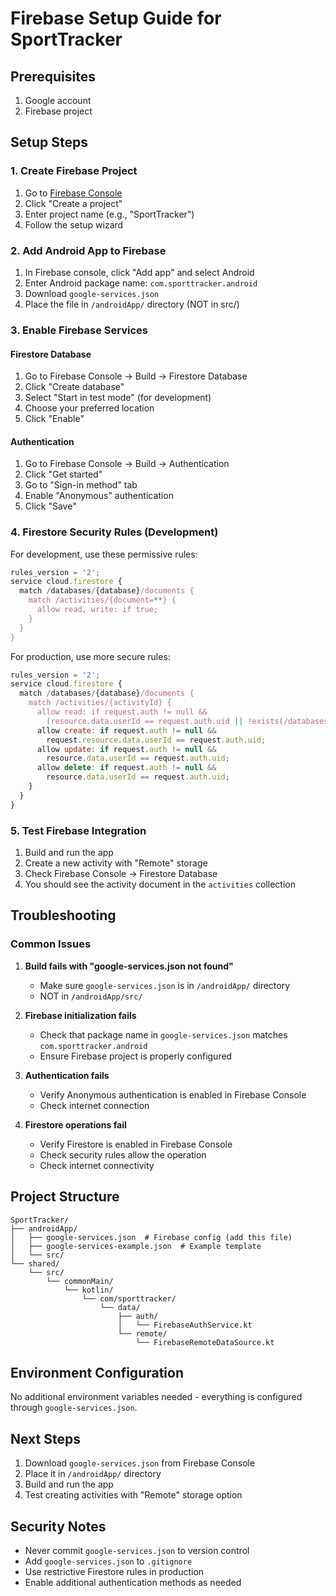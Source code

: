 # Firebase Setup Guide for SportTracker

## Prerequisites
1. Google account
2. Firebase project

## Setup Steps

### 1. Create Firebase Project
1. Go to [Firebase Console](https://console.firebase.google.com/)
2. Click "Create a project"
3. Enter project name (e.g., "SportTracker")
4. Follow the setup wizard

### 2. Add Android App to Firebase
1. In Firebase console, click "Add app" and select Android
2. Enter Android package name: `com.sporttracker.android`
3. Download `google-services.json`
4. Place the file in `/androidApp/` directory (NOT in src/)

### 3. Enable Firebase Services

#### Firestore Database
1. Go to Firebase Console → Build → Firestore Database
2. Click "Create database"
3. Select "Start in test mode" (for development)
4. Choose your preferred location
5. Click "Enable"

#### Authentication
1. Go to Firebase Console → Build → Authentication
2. Click "Get started"
3. Go to "Sign-in method" tab
4. Enable "Anonymous" authentication
5. Click "Save"

### 4. Firestore Security Rules (Development)
For development, use these permissive rules:
```javascript
rules_version = '2';
service cloud.firestore {
  match /databases/{database}/documents {
    match /activities/{document=**} {
      allow read, write: if true;
    }
  }
}
```

For production, use more secure rules:
```javascript
rules_version = '2';
service cloud.firestore {
  match /databases/{database}/documents {
    match /activities/{activityId} {
      allow read: if request.auth != null &&
        (resource.data.userId == request.auth.uid || !exists(/databases/$(database)/documents/activities/$(activityId)));
      allow create: if request.auth != null &&
        request.resource.data.userId == request.auth.uid;
      allow update: if request.auth != null &&
        resource.data.userId == request.auth.uid;
      allow delete: if request.auth != null &&
        resource.data.userId == request.auth.uid;
    }
  }
}
```

### 5. Test Firebase Integration
1. Build and run the app
2. Create a new activity with "Remote" storage
3. Check Firebase Console → Firestore Database
4. You should see the activity document in the `activities` collection

## Troubleshooting

### Common Issues

1. **Build fails with "google-services.json not found"**
   - Make sure `google-services.json` is in `/androidApp/` directory
   - NOT in `/androidApp/src/`

2. **Firebase initialization fails**
   - Check that package name in `google-services.json` matches `com.sporttracker.android`
   - Ensure Firebase project is properly configured

3. **Authentication fails**
   - Verify Anonymous authentication is enabled in Firebase Console
   - Check internet connection

4. **Firestore operations fail**
   - Verify Firestore is enabled in Firebase Console
   - Check security rules allow the operation
   - Check internet connectivity

## Project Structure
```
SportTracker/
├── androidApp/
│   ├── google-services.json  # Firebase config (add this file)
│   ├── google-services-example.json  # Example template
│   └── src/
└── shared/
    └── src/
        └── commonMain/
            └── kotlin/
                └── com/sporttracker/
                    └── data/
                        ├── auth/
                        │   └── FirebaseAuthService.kt
                        └── remote/
                            └── FirebaseRemoteDataSource.kt
```

## Environment Configuration
No additional environment variables needed - everything is configured through `google-services.json`.

## Next Steps
1. Download `google-services.json` from Firebase Console
2. Place it in `/androidApp/` directory
3. Build and run the app
4. Test creating activities with "Remote" storage option

## Security Notes
- Never commit `google-services.json` to version control
- Add `google-services.json` to `.gitignore`
- Use restrictive Firestore rules in production
- Enable additional authentication methods as needed